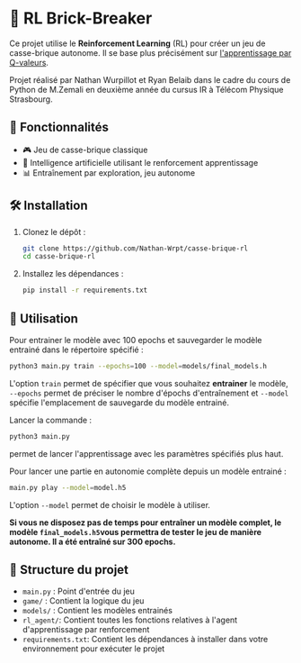# 🧱 RL Brick-Breaker

 Ce projet utilise le **Reinforcement Learning** (RL) pour créer un jeu de casse-brique autonome. Il se base plus précisément sur [l'apprentissage par Q-valeurs](https://fr.wikipedia.org/wiki/Q-learning). 
 
 Projet réalisé par Nathan Wurpillot et Ryan Belaib dans le cadre du cours de Python de M.Zemali en deuxième année du cursus IR à Télécom Physique Strasbourg.

## 🚀 Fonctionnalités

- 🎮 Jeu de casse-brique classique
- 🧠 Intelligence artificielle utilisant le renforcement apprentissage
- 📊 Entraînement par exploration, jeu autonome

## 🛠️ Installation

1. Clonez le dépôt :
    ```bash
    git clone https://github.com/Nathan-Wrpt/casse-brique-rl
    cd casse-brique-rl
    ```

2. Installez les dépendances :
    ```bash
    pip install -r requirements.txt
    ```

## 🎯 Utilisation

Pour entrainer le modèle avec 100 epochs et sauvegarder le modèle entrainé dans le répertoire spécifié :
```bash
python3 main.py train --epochs=100 --model=models/final_models.h
```
L'option ```train``` permet de spécifier que vous souhaitez **entrainer** le modèle, ```--epochs``` permet de préciser le nombre d'épochs d'entraînement et ```--model``` spécifie l'emplacement de sauvegarde du modèle entrainé.

Lancer la commande :

```bash
python3 main.py
```
permet de lancer l'apprentissage avec les paramètres spécifiés plus haut.

Pour lancer une partie en autonomie complète depuis un modèle entrainé :

```bash
main.py play --model=model.h5
```
L'option ```--model``` permet de choisir le modèle à utiliser.

**Si vous ne disposez pas de temps pour entraîner un modèle complet, le modèle ```final_models.h5```vous permettra de tester le jeu de manière autonome. Il a été entraîné sur 300 epochs.**


## 📂 Structure du projet

- `main.py` : Point d'entrée du jeu
- `game/` : Contient la logique du jeu
- `models/` : Contient les modèles entrainés
- `rl_agent/`: Contient toutes les fonctions relatives à l'agent d'apprentissage par renforcement
- `requirements.txt`: Contient les dépendances à installer dans votre environnement pour exécuter le projet

